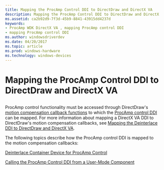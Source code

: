 ```yaml
---
title: Mapping the ProcAmp Control DDI to DirectDraw and DirectX VA
description: Mapping the ProcAmp Control DDI to DirectDraw and DirectX VA
ms.assetid: ca2b92d9-7f3d-45b9-8841-43915dd4237d
keywords:
- ProcAmp WDK DirectX VA , mapping ProcAmp control DDI
- mapping ProcAmp control DDI
ms.author: windowsdriverdev
ms.date: 04/20/2017
ms.topic: article
ms.prod: windows-hardware
ms.technology: windows-devices
---
```


# Mapping the ProcAmp Control DDI to DirectDraw and DirectX VA


## <span id="ddk_mapping_the_procamp_control_ddi_to_directdraw_and_directx_va_gg"></span><span id="DDK_MAPPING_THE_PROCAMP_CONTROL_DDI_TO_DIRECTDRAW_AND_DIRECTX_VA_GG"></span>


ProcAmp control functionality must be accessed through DirectDraw's [motion compensation callback functions](motion-compensation-callbacks.md) to which the [ProcAmp control DDI](https://msdn.microsoft.com/library/windows/hardware/ff569186) can be mapped. For more information about mapping a DirectX VA DDI to DirectDraw's motion compensation callbacks, see [Mapping the Deinterlace DDI to DirectDraw and DirectX VA](mapping-the-deinterlace-ddi-to-directdraw-and-directx-va.md).

The following topics describe how the ProcAmp control DDI is mapped to the motion compensation callbacks:

[Deinterlace Container Device for ProcAmp Control](deinterlace-container-device-for-procamp-control.md)

[Calling the ProcAmp Control DDI from a User-Mode Component](calling-the-procamp-control-ddi-from-a-user-mode-component.md)

 

 





